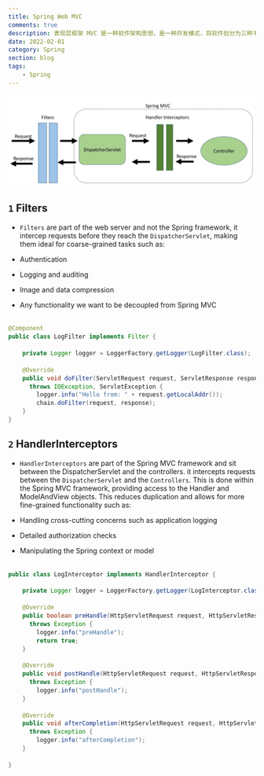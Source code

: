 ```yaml
---
title: Spring Web MVC
comments: true
description: 表现层框架 MVC 是一种软件架构思想，是一种开发模式，将软件划分为三种不同类型的模块，分别是模型，视图，和控制器
date: 2022-02-01
category: Spring
section: blog
tags:
    - Spring
---
```


![](./img/filters_vs_interceptors.jpeg)

## `1` Filters

- `Filters` are part of the web server and not the Spring framework, it intercep requests before they reach the `DispatcherServlet`, making them ideal for coarse-grained tasks such as:

- Authentication
- Logging and auditing
- Image and data compression
- Any functionality we want to be decoupled from Spring MVC

```java

@Component
public class LogFilter implements Filter {

    private Logger logger = LoggerFactory.getLogger(LogFilter.class);

    @Override
    public void doFilter(ServletRequest request, ServletResponse response, FilterChain chain) 
      throws IOException, ServletException {
        logger.info("Hello from: " + request.getLocalAddr());
        chain.doFilter(request, response);
    }
}

```

## `2` HandlerInterceptors

- `HandlerInterceptors` are part of the Spring MVC framework and sit between the DispatcherServlet and the controllers.
it intercepts requests between the `DispatcherServlet` and the `Controllers`. This is done within the Spring MVC framework, providing access to the Handler and ModelAndView objects. This reduces duplication and allows for more fine-grained functionality such as:

- Handling cross-cutting concerns such as application logging
- Detailed authorization checks
- Manipulating the Spring context or model

```java

public class LogInterceptor implements HandlerInterceptor {

    private Logger logger = LoggerFactory.getLogger(LogInterceptor.class);

    @Override
    public boolean preHandle(HttpServletRequest request, HttpServletResponse response, Object handler) 
      throws Exception {
        logger.info("preHandle");
        return true;
    }

    @Override
    public void postHandle(HttpServletRequest request, HttpServletResponse response, Object handler, ModelAndView modelAndView) 
      throws Exception {
        logger.info("postHandle");
    }

    @Override
    public void afterCompletion(HttpServletRequest request, HttpServletResponse response, Object handler, Exception ex) 
      throws Exception {
        logger.info("afterCompletion");
    }

}

```
